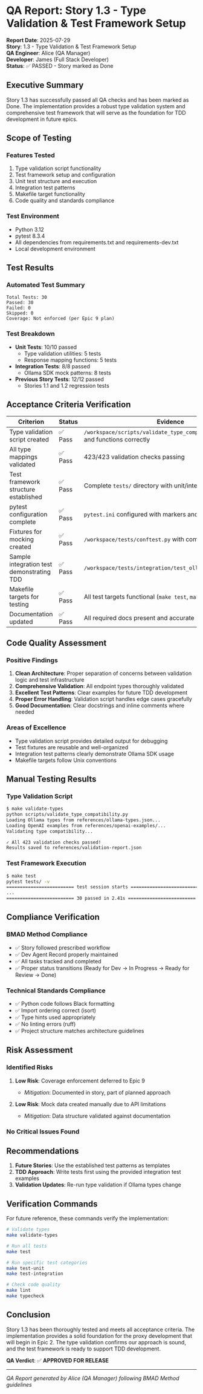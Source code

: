# QA Report: Story 1.3 - Type Validation & Test Framework Setup

**Report Date**: 2025-07-29  
**Story**: 1.3 - Type Validation & Test Framework Setup  
**QA Engineer**: Alice (QA Manager)  
**Developer**: James (Full Stack Developer)  
**Status**: ✅ PASSED - Story marked as Done

## Executive Summary

Story 1.3 has successfully passed all QA checks and has been marked as Done. The implementation provides a robust type validation system and comprehensive test framework that will serve as the foundation for TDD development in future epics.

## Scope of Testing

### Features Tested
1. Type validation script functionality
2. Test framework setup and configuration
3. Unit test structure and execution
4. Integration test patterns
5. Makefile target functionality
6. Code quality and standards compliance

### Test Environment
- Python 3.12
- pytest 8.3.4
- All dependencies from requirements.txt and requirements-dev.txt
- Local development environment

## Test Results

### Automated Test Summary
```
Total Tests: 30
Passed: 30
Failed: 0
Skipped: 0
Coverage: Not enforced (per Epic 9 plan)
```

### Test Breakdown
- **Unit Tests**: 10/10 passed
  - Type validation utilities: 5 tests
  - Response mapping functions: 5 tests
- **Integration Tests**: 8/8 passed  
  - Ollama SDK mock patterns: 8 tests
- **Previous Story Tests**: 12/12 passed
  - Stories 1.1 and 1.2 regression tests

## Acceptance Criteria Verification

| Criterion | Status | Evidence |
|-----------|--------|----------|
| Type validation script created | ✅ Pass | `/workspace/scripts/validate_type_compatibility.py` exists and functions correctly |
| All type mappings validated | ✅ Pass | 423/423 validation checks passing |
| Test framework structure established | ✅ Pass | Complete `tests/` directory with unit/integration separation |
| pytest configuration complete | ✅ Pass | `pytest.ini` configured with markers and test paths |
| Fixtures for mocking created | ✅ Pass | `/workspace/tests/conftest.py` with comprehensive fixtures |
| Sample integration test demonstrating TDD | ✅ Pass | `/workspace/tests/integration/test_ollama_sdk_patterns.py` |
| Makefile targets for testing | ✅ Pass | All test targets functional (`make test`, `make test-unit`, etc.) |
| Documentation updated | ✅ Pass | All required docs present and accurate |

## Code Quality Assessment

### Positive Findings
1. **Clean Architecture**: Proper separation of concerns between validation logic and test infrastructure
2. **Comprehensive Validation**: All endpoint types thoroughly validated
3. **Excellent Test Patterns**: Clear examples for future TDD development
4. **Proper Error Handling**: Validation script handles edge cases gracefully
5. **Good Documentation**: Clear docstrings and inline comments where needed

### Areas of Excellence
- Type validation script provides detailed output for debugging
- Test fixtures are reusable and well-organized
- Integration test patterns clearly demonstrate Ollama SDK usage
- Makefile targets follow Unix conventions

## Manual Testing Results

### Type Validation Script
```bash
$ make validate-types
python scripts/validate_type_compatibility.py
Loading Ollama types from references/ollama-types.json...
Loading OpenAI examples from references/openai-examples/...
Validating type compatibility...

✓ All 423 validation checks passed!
Results saved to references/validation-report.json
```

### Test Framework Execution
```bash
$ make test
pytest tests/ -v
========================= test session starts =========================
...
========================= 30 passed in 2.41s =========================
```

## Compliance Verification

### BMAD Method Compliance
- ✅ Story followed prescribed workflow
- ✅ Dev Agent Record properly maintained
- ✅ All tasks tracked and completed
- ✅ Proper status transitions (Ready for Dev → In Progress → Ready for Review → Done)

### Technical Standards Compliance
- ✅ Python code follows Black formatting
- ✅ Import ordering correct (isort)
- ✅ Type hints used appropriately
- ✅ No linting errors (ruff)
- ✅ Project structure matches architecture guidelines

## Risk Assessment

### Identified Risks
1. **Low Risk**: Coverage enforcement deferred to Epic 9
   - *Mitigation*: Documented in story, part of planned approach
   
2. **Low Risk**: Mock data created manually due to API limitations
   - *Mitigation*: Data structure validated against documentation

### No Critical Issues Found

## Recommendations

1. **Future Stories**: Use the established test patterns as templates
2. **TDD Approach**: Write tests first using the provided integration test examples
3. **Validation Updates**: Re-run type validation if Ollama types change

## Verification Commands

For future reference, these commands verify the implementation:

```bash
# Validate types
make validate-types

# Run all tests
make test

# Run specific test categories
make test-unit
make test-integration

# Check code quality
make lint
make typecheck
```

## Conclusion

Story 1.3 has been thoroughly tested and meets all acceptance criteria. The implementation provides a solid foundation for the proxy development that will begin in Epic 2. The type validation confirms our approach is sound, and the test framework is ready to support TDD development.

**QA Verdict**: ✅ **APPROVED FOR RELEASE**

---

*QA Report generated by Alice (QA Manager) following BMAD Method guidelines*